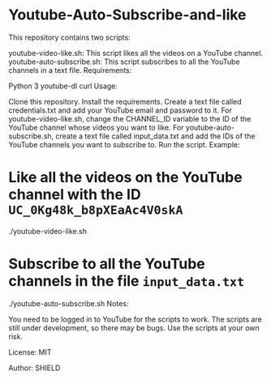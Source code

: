 # Youtube-Auto-Subscribe-and-like

This repository contains two scripts:

youtube-video-like.sh: This script likes all the videos on a YouTube channel.
youtube-auto-subscribe.sh: This script subscribes to all the YouTube channels in a text file.
Requirements:

Python 3
youtube-dl
curl
Usage:

Clone this repository.
Install the requirements.
Create a text file called credentials.txt and add your YouTube email and password to it.
For youtube-video-like.sh, change the CHANNEL_ID variable to the ID of the YouTube channel whose videos you want to like.
For youtube-auto-subscribe.sh, create a text file called input_data.txt and add the IDs of the YouTube channels you want to subscribe to.
Run the script.
Example:

# Like all the videos on the YouTube channel with the ID `UC_0Kg48k_b8pXEaAc4V0skA`
./youtube-video-like.sh

# Subscribe to all the YouTube channels in the file `input_data.txt`
./youtube-auto-subscribe.sh
Notes:

You need to be logged in to YouTube for the scripts to work.
The scripts are still under development, so there may be bugs.
Use the scripts at your own risk.

License: MIT

Author: SHIELD
